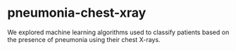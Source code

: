 # pneumonia-chest-xray
We explored machine learning algorithms used to classify patients based on the presence of pneumonia using their chest X-rays.
